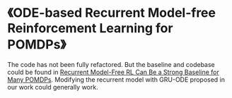 # 《ODE-based Recurrent Model-free Reinforcement Learning for POMDPs》
[Recurrent Model-Free RL Can Be a Strong Baseline for Many POMDPs]: https://github.com/twni2016/pomdp-baselines
The code has not been fully refactored. But the baseline and codebase could be found in [Recurrent Model-Free RL Can Be a Strong Baseline for Many POMDPs]. Modifying the recurrent model with GRU-ODE proposed in our work could generally work.

